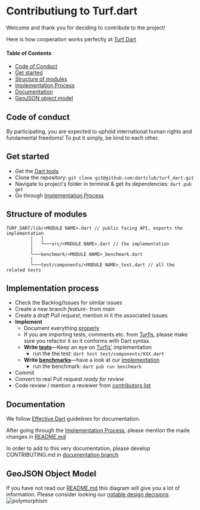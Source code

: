 # Contributiung to Turf.dart

Welcome and thank you for deciding to contribute to the project!

Here is how cooperation works perfectly at [Turf Dart](https://github.com/dartclub/turf_dart)
#### Table of Contents
  - [Code of Conduct](#code-of-conduct)
  - [Get started](#get-started)
  - [Structure of modules](#structure-of-modules)
  - [Implementation Process](#implementation-process)
  - [Documentation](#documentation)
  - [GeoJSON object model](#GeoJSON-object-model)

## Code of conduct
By participating, you are expected to uphold international human rights and fundamental freedoms!
To put it simply, be kind to each other. 

## Get started
- Get the [Dart tools](https://dart.dev/tools)
- Clone the repository: ```git clone git@github.com:dartclub/turf_dart.git```
- Navigate to project's folder in terminal & get its dependencies:  ```dart pub get```
- Go through [Implementation Process](#implementation-process)

## Structure of modules
```
TURF_DART/lib/<MODULE NAME>.dart // public facing API, exports the implementation
         │   │
         │   └───src/<MODULE NAME>.dart // the implementation
         │ 
         └───benchmark/<MODULE NAME>_benchmark.dart
         │
         └───test/components/<MODULE NAME>_test.dart // all the related tests
```
## Implementation process
- Check the Backlog/Issues for similar issues
- Create a new branch _feature-_ from _main_
- Create a _draft Pull request_, mention in it the associated issues
- **Implement**
  - Document everything [properly](#documentation)
  - If you are importing tests, comments etc. from [Turfjs](https://github.com/Turfjs/turf), please make sure you refactor it so it conforms with Dart syntax.
  - **Write [tests](https://dart.dev/guides/testing)**―Keep an eye on [Turfjs'](https://github.com/Turfjs/turf) implementation
    - run the the test: ```dart test test/components/XXX.dart```
  - **Write [benchmarks](https://pub.dev/packages/benchmark)**―have a look at our [implementation](https://github.com/dartclub/turf_dart/tree/main/benchmark)
    - run the benchmark: ```dart pub run benchmark```
- Commit
- Convert to real Pull request _ready for review_
- Code review / mention a reviewer from [contributors list](https://github.com/dartclub/turf_dart/graphs/contributors) 


## Documentation
We follow [Effective Dart](https://dart.dev/guides/language/effective-dart/documentation) guidelines for documentation.

After going through the [Implementation Process](#implementation-process), please mention the made changes in [README.md](https://github.com/dartclub/turf_dart/blob/main/README.md)

In order to add to this very documentation, please develop CONTRIBUTING.md in [documentation branch](https://github.com/dartclub/turf_dart/tree/documentation)

## GeoJSON Object Model
If you have not read our [README.md](https://github.com/dartclub/turf_dart/blob/main/README.md) this diagram will give you a lot of information. Please consider looking our [notable design decisions](https://github.com/dartclub/turf_dart/blob/main/README.md#notable-design-decisions).  
![polymorphism](https://user-images.githubusercontent.com/10634693/159876354-f9da2f37-02b3-4546-b32a-c0f82c372272.png)